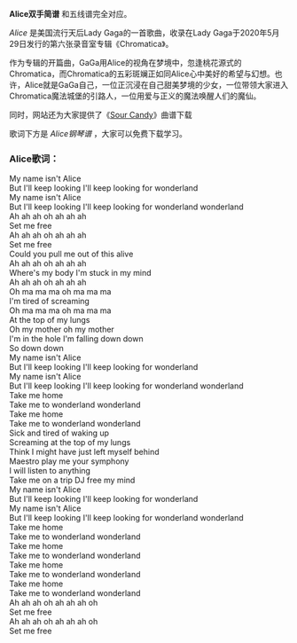 

**Alice双手简谱** 和五线谱完全对应。

_Alice_ 是美国流行天后Lady Gaga的一首歌曲，收录在Lady Gaga于2020年5月29日发行的第六张录音室专辑《Chromatica》。

作为专辑的开篇曲，GaGa用Alice的视角在梦境中，忽逢桃花源式的Chromatica，而Chromatica的五彩斑斓正如同Alice心中美好的希望与幻想。也许，Alice就是GaGa自己，一位正沉浸在自己甜美梦境的少女，一位带领大家进入Chromatica魔法城堡的引路人，一位用爱与正义的魔法唤醒人们的魔仙。

同时，网站还为大家提供了《[Sour Candy](Music-11602-Sour-Candy-Lady-Gaga-ft-Black-Pink.html
"Sour Candy")》曲谱下载

歌词下方是 _Alice钢琴谱_ ，大家可以免费下载学习。

### Alice歌词：

My name isn't Alice  
But I'll keep looking I'll keep looking for wonderland  
My name isn't Alice  
But I'll keep looking I'll keep looking for wonderland wonderland  
Ah ah ah oh ah ah ah  
Set me free  
Ah ah ah oh ah ah ah  
Set me free  
Could you pull me out of this alive  
Ah ah ah oh ah ah ah  
Where's my body I'm stuck in my mind  
Ah ah ah oh ah ah ah  
Oh ma ma ma oh ma ma ma  
I'm tired of screaming  
Oh ma ma ma oh ma ma ma  
At the top of my lungs  
Oh my mother oh my mother  
I'm in the hole I'm falling down down  
So down down  
My name isn't Alice  
But I'll keep looking I'll keep looking for wonderland  
My name isn't Alice  
But I'll keep looking I'll keep looking for wonderland wonderland  
Take me home  
Take me to wonderland wonderland  
Take me home  
Take me to wonderland wonderland  
Sick and tired of waking up  
Screaming at the top of my lungs  
Think I might have just left myself behind  
Maestro play me your symphony  
I will listen to anything  
Take me on a trip DJ free my mind  
My name isn't Alice  
But I'll keep looking I'll keep looking for wonderland  
My name isn't Alice  
But I'll keep looking I'll keep looking for wonderland wonderland  
Take me home  
Take me to wonderland wonderland  
Take me home  
Take me to wonderland wonderland  
Take me home  
Take me to wonderland wonderland  
Take me home  
Take me to wonderland wonderland  
Ah ah ah oh ah ah ah oh  
Set me free  
Ah ah ah oh ah ah ah oh  
Set me free


